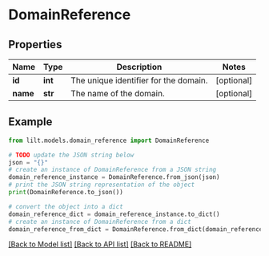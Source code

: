 # DomainReference


## Properties

Name | Type | Description | Notes
------------ | ------------- | ------------- | -------------
**id** | **int** | The unique identifier for the domain. | [optional] 
**name** | **str** | The name of the domain. | [optional] 

## Example

```python
from lilt.models.domain_reference import DomainReference

# TODO update the JSON string below
json = "{}"
# create an instance of DomainReference from a JSON string
domain_reference_instance = DomainReference.from_json(json)
# print the JSON string representation of the object
print(DomainReference.to_json())

# convert the object into a dict
domain_reference_dict = domain_reference_instance.to_dict()
# create an instance of DomainReference from a dict
domain_reference_from_dict = DomainReference.from_dict(domain_reference_dict)
```
[[Back to Model list]](../README.md#documentation-for-models) [[Back to API list]](../README.md#documentation-for-api-endpoints) [[Back to README]](../README.md)


